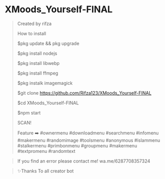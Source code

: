 # XMoods_Yourself-FINAL
> Created by rifza
>
> How to install
>
> $pkg update && pkg upgrade
>
> $pkg install nodejs
>
> $pkg install libwebp
>
> $pkg install ffmpeg
>
> $pkg instalk imagemagick
>
> $git clone https://github.com/Rifza123/XMoods_Yourself-FINAL
>
> $cd XMoods_Yourself-FINAL
>
> $npm start
>
> SCAN!
>
> Feature ➡️
#ownermenu
#downloadmenu
#searchmenu
#infomenu
#makermenu
#randomimage
#toolsmenu
#anonymous
#islammenu
#stalkermenu
#primbonmenu
#groupmenu
#makermenu
#textpromenu
#randomtext

> If you find an error please contact me!
wa.me/6287708357324

> ✨Thanks To all creator bot
